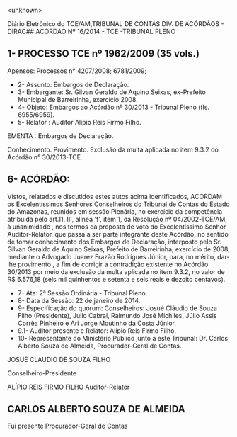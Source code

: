 &lt;unknown&gt;

Diário Eletrônico do TCE/AM,TRIBUNAL DE CONTAS DIV. DE  ACÓRDÃOS - DIRAC## ACÓRDÃO Nº 16/2014 - TCE -TRIBUNAL PLENO

## 1- PROCESSO TCE nº 1962/2009 (35 vols.)

Apensos: Processos n° 4207/2008; 6781/2009;

- 2- Assunto: Embargos de Declaração.
- 3-  Embargante: Sr.  Gilvan  Geraldo  de  Aquino  Seixas,  ex-Prefeito  Municipal  de  Barreirinha, exercício 2008.
- 4- Objeto: Embargos ao Acórdão nº 30/2013 - Tribunal Pleno (fls. 6955/6959).
- 5- Relator : Auditor Alípio Reis Firmo Filho.

EMENTA : Embargos de Declaração.

Conhecimento. Provimento. Exclusão da multa aplicada no item 9.3.2 do Acórdão n° 30/2013-TCE.

## 6- ACÓRDÃO:

Vistos,  relatados  e  discutidos  estes  autos  acima  identificados,  ACORDAM  os Excelentíssimos  Senhores  Conselheiros  do  Tribunal  de  Contas  do  Estado  do  Amazonas, reunidos em sessão Plenária, no  exercício da competência  atribuída  pelo  art.11,  III, alínea 'f', item 1, da Resolução nº 04/2002-TCE/AM, à unanimidade , nos termos da proposta de voto do Excelentíssimo  Senhor  Auditor-Relator,  que  passa  a  ser  parte  integrante  deste  Acórdão,  no sentido  de tomar conhecimento dos  Embargos  de  Declaração, interposto  pelo  Sr.  Gilvan Geraldo  de  Aquino  Seixas,  Prefeito  de  Barreirinha,  exercício  de  2008,  mediante  o  Advogado Juarez  Frazão  Rodrigues  Júnior,  para,  no  mérito, dar-lhe  provimento , a  fim  de  corrigir  a contradição existente no Acórdão 30/2013 por meio da exclusão da multa aplicada no item 9.3.2, no valor de R$ 6.576,18 (seis mil quinhentos e setenta e seis reais e dezoito centavos).

- 7- Ata: 2ª Sessão Ordinária - Tribunal Pleno.
- 8- Data da Sessão: 22 de janeiro de 2014.
- 9- Especificação do quorum: Conselheiros: Josué Cláudio de Souza Filho (Presidente), Julio Cabral, Raimundo José  Michiles, Júlio  Assis Corrêa Pinheiro  e  Ari  Jorge  Moutinho da Costa Júnior.
- 9.1- Auditor presente e Relator: Alípio Reis Firmo Filho.
- 10- Representante do Ministério Público junto a este Tribunal: Dr. Carlos Alberto Souza de Almeida, Procurador-Geral de Contas.

JOSUÉ CLÁUDIO DE SOUZA FILHO

Conselheiro-Presidente

ALÍPIO REIS FIRMO FILHO Auditor-Relator

## CARLOS ALBERTO SOUZA DE ALMEIDA

Fui presente Procurador-Geral de Contas